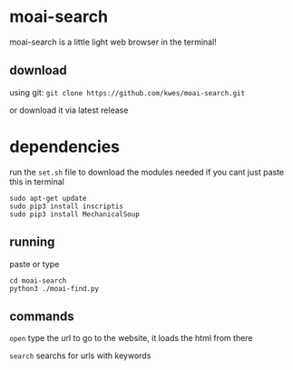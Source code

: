 # moai-search
moai-search is a little light web browser in the terminal!

## download
using git:
```git clone https://github.com/kwes/moai-search.git```

or download it via latest release

# dependencies
run the ```set.sh``` file to download the modules needed
if you cant just paste this in terminal
```
sudo apt-get update
sudo pip3 install inscriptis
sudo pip3 install MechanicalSoup
```
## running
paste or type
```
cd moai-search
python3 ./moai-find.py
```
## commands
```open``` type the url to go to the website, it loads the html from there

```search``` searchs for urls with keywords
